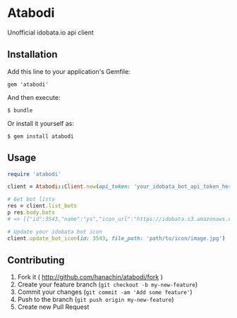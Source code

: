 # Atabodi

Unofficial idobata.io api client

## Installation

Add this line to your application's Gemfile:

    gem 'atabodi'

And then execute:

    $ bundle

Or install it yourself as:

    $ gem install atabodi

## Usage

``` ruby
require 'atabodi'

client = Atabodi::Client.new(api_token: 'your_idobata_bot_api_token_here')

# Get bot lists
res = client.list_bots
p res.body.bots
# => [{"id":3543,"name":"ys","icon_url":"https://idobata.s3.amazonaws.com/uploads/bot/icon/3543/mihashi.jpg","api_token":"your_idobata_bot_api_token_here","status":"offline","channel_name":"presence-guy_3543"}]

# Update your idobata bot icon
client.update_bot_icon(id: 3543, file_path: 'path/to/icon/image.jpg')
```

## Contributing

1. Fork it ( http://github.com/hanachin/atabodi/fork )
2. Create your feature branch (`git checkout -b my-new-feature`)
3. Commit your changes (`git commit -am 'Add some feature'`)
4. Push to the branch (`git push origin my-new-feature`)
5. Create new Pull Request
